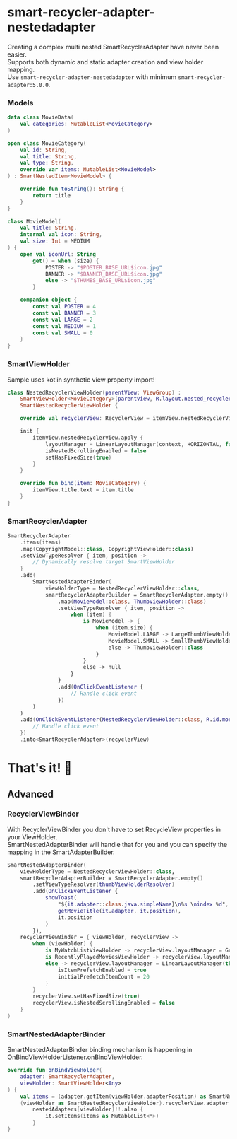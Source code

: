 
# smart-recycler-adapter-nestedadapter

Creating a complex multi nested SmartRecyclerAdapter have never been easier.<br/>
Supports both dynamic and static adapter creation and view holder mapping.<br/>
Use `smart-recycler-adapter-nestedadapter` with minimum `smart-recycler-adapter:5.0.0`.

### Models

```kotlin
data class MovieData(
	val categories: MutableList<MovieCategory>
)
```

```kotlin
open class MovieCategory(
    val id: String,
    val title: String,
    val type: String,
    override var items: MutableList<MovieModel>
) : SmartNestedItem<MovieModel> {

    override fun toString(): String {
        return title
    }
}
```

```kotlin
class MovieModel(
    val title: String,
    internal val icon: String,
    val size: Int = MEDIUM
) {
    open val iconUrl: String
        get() = when (size) {
            POSTER -> "$POSTER_BASE_URL$icon.jpg"
            BANNER -> "$BANNER_BASE_URL$icon.jpg"
            else -> "$THUMBS_BASE_URL$icon.jpg"
        }

    companion object {
        const val POSTER = 4
        const val BANNER = 3
        const val LARGE = 2
        const val MEDIUM = 1
        const val SMALL = 0
    }
}
```

### SmartViewHolder

Sample uses kotlin synthetic view property import!

```kotlin
class NestedRecyclerViewHolder(parentView: ViewGroup) :
    SmartViewHolder<MovieCategory>(parentView, R.layout.nested_recycler_view),
    SmartNestedRecyclerViewHolder {

    override val recyclerView: RecyclerView = itemView.nestedRecyclerView

    init {
        itemView.nestedRecyclerView.apply {
            layoutManager = LinearLayoutManager(context, HORIZONTAL, false)
            isNestedScrollingEnabled = false
            setHasFixedSize(true)
        }
    }

    override fun bind(item: MovieCategory) {
        itemView.title.text = item.title
    }
}
```

### SmartRecyclerAdapter

```kotlin
SmartRecyclerAdapter
    .items(items)
    .map(CopyrightModel::class, CopyrightViewHolder::class)
    .setViewTypeResolver { item, position ->
        // Dynamically resolve target SmartViewHolder
    }
    .add(
        SmartNestedAdapterBinder(
            viewHolderType = NestedRecyclerViewHolder::class,
            smartRecyclerAdapterBuilder = SmartRecyclerAdapter.empty()
                .map(MovieModel::class, ThumbViewHolder::class)
                .setViewTypeResolver { item, position ->
                    when (item) {
                        is MovieModel -> {
                            when (item.size) {
                                MovieModel.LARGE -> LargeThumbViewHolder::class
                                MovieModel.SMALL -> SmallThumbViewHolder::class
                                else -> ThumbViewHolder::class
                            }
                        }
                        else -> null
                    }
                }
                .add(OnClickEventListener {
                    // Handle click event
                })
        )
    )
    .add(OnClickEventListener(NestedRecyclerViewHolder::class, R.id.more) {
        // Handle click event
    })
    .into<SmartRecyclerAdapter>(recyclerView)
```

# That's it! 🚀

## Advanced

### RecyclerViewBinder

With RecyclerViewBinder you don't have to set RecycleView properties in your ViewHolder.<br/>
SmartNestedAdapterBinder will handle that for you and you can specify the mapping in the SmartAdapterBuilder.

```kotlin
SmartNestedAdapterBinder(
    viewHolderType = NestedRecyclerViewHolder::class,
    smartRecyclerAdapterBuilder = SmartRecyclerAdapter.empty()
        .setViewTypeResolver(thumbViewHolderResolver)
        .add(OnClickEventListener {
            showToast(
                "${it.adapter::class.java.simpleName}\n%s \nindex %d",
                getMovieTitle(it.adapter, it.position),
                it.position
            )
        }),
    recyclerViewBinder = { viewHolder, recyclerView ->
        when (viewHolder) {
            is MyWatchListViewHolder -> recyclerView.layoutManager = GridAutoLayoutManager(this, 100)
            is RecentlyPlayedMoviesViewHolder -> recyclerView.layoutManager = GridAutoLayoutManager(this, 60)
            else -> recyclerView.layoutManager = LinearLayoutManager(this, LinearLayoutManager.HORIZONTAL, false).apply {
                isItemPrefetchEnabled = true
                initialPrefetchItemCount = 20
            }
        }
        recyclerView.setHasFixedSize(true)
        recyclerView.isNestedScrollingEnabled = false
    }
)
```

### SmartNestedAdapterBinder

SmartNestedAdapterBinder binding mechanism is happening in OnBindViewHolderListener.onBindViewHolder.

```kotlin
override fun onBindViewHolder(
    adapter: SmartRecyclerAdapter,
    viewHolder: SmartViewHolder<Any>
) {
    val items = (adapter.getItem(viewHolder.adapterPosition) as SmartNestedItem<*>).items
    (viewHolder as SmartNestedRecyclerViewHolder).recyclerView.adapter =
        nestedAdapters[viewHolder]!!.also {
            it.setItems(items as MutableList<*>)
        }
}
```